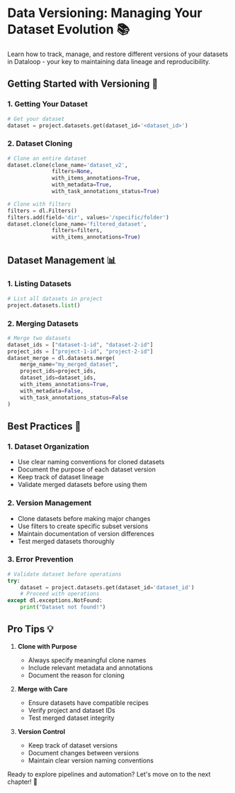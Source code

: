 # Data Versioning: Managing Your Dataset Evolution 📚

Learn how to track, manage, and restore different versions of your datasets in Dataloop - your key to maintaining data lineage and reproducibility.

## Getting Started with Versioning 🌟

### 1. Getting Your Dataset

```python
# Get your dataset
dataset = project.datasets.get(dataset_id='<dataset_id>')
```

### 2. Dataset Cloning

```python
# Clone an entire dataset
dataset.clone(clone_name='dataset_v2',
              filters=None,
              with_items_annotations=True,
              with_metadata=True,
              with_task_annotations_status=True)

# Clone with filters
filters = dl.Filters()
filters.add(field='dir', values='/specific/folder')
dataset.clone(clone_name='filtered_dataset',
              filters=filters,
              with_items_annotations=True)
```

## Dataset Management 📊

### 1. Listing Datasets

```python
# List all datasets in project
project.datasets.list()
```

### 2. Merging Datasets

```python
# Merge two datasets
dataset_ids = ["dataset-1-id", "dataset-2-id"]
project_ids = ["project-1-id", "project-2-id"]
dataset_merge = dl.datasets.merge(
    merge_name="my_merged_dataset",
    project_ids=project_ids,
    dataset_ids=dataset_ids,
    with_items_annotations=True,
    with_metadata=False,
    with_task_annotations_status=False
)
```

## Best Practices 👑

### 1. Dataset Organization
- Use clear naming conventions for cloned datasets
- Document the purpose of each dataset version
- Keep track of dataset lineage
- Validate merged datasets before using them

### 2. Version Management
- Clone datasets before making major changes
- Use filters to create specific subset versions
- Maintain documentation of version differences
- Test merged datasets thoroughly

### 3. Error Prevention
```python
# Validate dataset before operations
try:
    dataset = project.datasets.get(dataset_id='dataset_id')
    # Proceed with operations
except dl.exceptions.NotFound:
    print("Dataset not found!")
```

## Pro Tips 💡

1. **Clone with Purpose**
   - Always specify meaningful clone names
   - Include relevant metadata and annotations
   - Document the reason for cloning

2. **Merge with Care**
   - Ensure datasets have compatible recipes
   - Verify project and dataset IDs
   - Test merged dataset integrity

3. **Version Control**
   - Keep track of dataset versions
   - Document changes between versions
   - Maintain clear version naming conventions

Ready to explore pipelines and automation? Let's move on to the next chapter! 🚀 